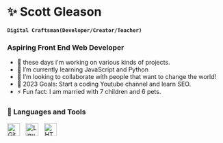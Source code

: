# ✨ Scott Gleason

**`Digital Craftsman(Developer/Creator/Teacher)`**

### Aspiring Front End Web Developer
- 🔭 these days i'm working on various kinds of projects.
- 🌱 I’m currently learning JavaScript and Python
- 👯 I’m looking to collaborate with people that want to change the world!
- 💎 2023 Goals: Start a coding Youtube channel and learn SEO.
- ⚡ Fun fact: I am married with 7 children and 6 pets.


### 🧰 Languages and Tools
<img align="left" alt="Git" width="30px" style="padding-right:10px;" src="https://cdn.jsdelivr.net/gh/devicons/devicon/icons/git/git-original.svg" />
<img align="left" alt="Linux" width="30px" style="padding-right:10px;" src="https://cdn.jsdelivr.net/gh/devicons/devicon/icons/linux/linux-original.svg" />
<img align="left" alt="HTML5" width="30px" style="padding-right:10px;" src="https://cdn.jsdelivr.net/gh/devicons/devicon/icons/html5/html5-plain.svg" />
